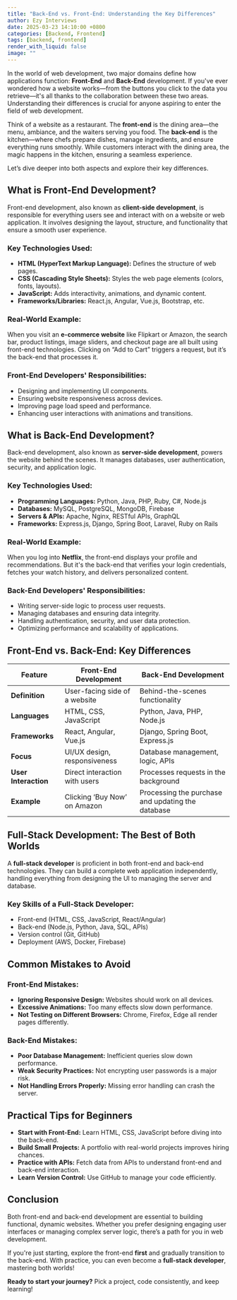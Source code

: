 ```yaml
---
title: "Back-End vs. Front-End: Understanding the Key Differences"
author: Ezy Interviews
date: 2025-03-23 14:10:00 +0800
categories: [Backend, Frontend]
tags: [backend, frontend]
render_with_liquid: false
image: ""
---
```


In the world of web development, two major domains define how applications function: **Front-End** and **Back-End** development. If you've ever wondered how a website works—from the buttons you click to the data you retrieve—it's all thanks to the collaboration between these two areas. Understanding their differences is crucial for anyone aspiring to enter the field of web development.

Think of a website as a restaurant. The **front-end** is the dining area—the menu, ambiance, and the waiters serving you food. The **back-end** is the kitchen—where chefs prepare dishes, manage ingredients, and ensure everything runs smoothly. While customers interact with the dining area, the magic happens in the kitchen, ensuring a seamless experience.

Let’s dive deeper into both aspects and explore their key differences.

## **What is Front-End Development?**

Front-end development, also known as **client-side development**, is responsible for everything users see and interact with on a website or web application. It involves designing the layout, structure, and functionality that ensure a smooth user experience.

### **Key Technologies Used:**

* **HTML (HyperText Markup Language):** Defines the structure of web pages.  
* **CSS (Cascading Style Sheets):** Styles the web page elements (colors, fonts, layouts).  
* **JavaScript:** Adds interactivity, animations, and dynamic content.  
* **Frameworks/Libraries:** React.js, Angular, Vue.js, Bootstrap, etc.

### **Real-World Example:**

When you visit an **e-commerce website** like Flipkart or Amazon, the search bar, product listings, image sliders, and checkout page are all built using front-end technologies. Clicking on “Add to Cart” triggers a request, but it’s the back-end that processes it.

### **Front-End Developers' Responsibilities:**

* Designing and implementing UI components.  
* Ensuring website responsiveness across devices.  
* Improving page load speed and performance.  
* Enhancing user interactions with animations and transitions.

## **What is Back-End Development?**

Back-end development, also known as **server-side development**, powers the website behind the scenes. It manages databases, user authentication, security, and application logic.

### **Key Technologies Used:**

* **Programming Languages:** Python, Java, PHP, Ruby, C#, Node.js  
* **Databases:** MySQL, PostgreSQL, MongoDB, Firebase  
* **Servers & APIs:** Apache, Nginx, RESTful APIs, GraphQL  
* **Frameworks:** Express.js, Django, Spring Boot, Laravel, Ruby on Rails

### **Real-World Example:**

When you log into **Netflix**, the front-end displays your profile and recommendations. But it's the back-end that verifies your login credentials, fetches your watch history, and delivers personalized content.

### **Back-End Developers' Responsibilities:**

* Writing server-side logic to process user requests.  
* Managing databases and ensuring data integrity.  
* Handling authentication, security, and user data protection.  
* Optimizing performance and scalability of applications.

## **Front-End vs. Back-End: Key Differences**

| Feature | Front-End Development | Back-End Development |
| ----- | ----- | ----- |
| **Definition** | User-facing side of a website | Behind-the-scenes functionality |
| **Languages** | HTML, CSS, JavaScript | Python, Java, PHP, Node.js |
| **Frameworks** | React, Angular, Vue.js | Django, Spring Boot, Express.js |
| **Focus** | UI/UX design, responsiveness | Database management, logic, APIs |
| **User Interaction** | Direct interaction with users | Processes requests in the background |
| **Example** | Clicking ‘Buy Now’ on Amazon | Processing the purchase and updating the database |

## **Full-Stack Development: The Best of Both Worlds**

A **full-stack developer** is proficient in both front-end and back-end technologies. They can build a complete web application independently, handling everything from designing the UI to managing the server and database.

### **Key Skills of a Full-Stack Developer:**

* Front-end (HTML, CSS, JavaScript, React/Angular)  
* Back-end (Node.js, Python, Java, SQL, APIs)  
* Version control (Git, GitHub)  
* Deployment (AWS, Docker, Firebase)

## **Common Mistakes to Avoid**

### **Front-End Mistakes:**

*  **Ignoring Responsive Design:** Websites should work on all devices.   
*  **Excessive Animations:** Too many effects slow down performance.   
*  **Not Testing on Different Browsers:** Chrome, Firefox, Edge all render pages differently.

### **Back-End Mistakes:**

*  **Poor Database Management:** Inefficient queries slow down performance.   
*  **Weak Security Practices:** Not encrypting user passwords is a major risk.   
*  **Not Handling Errors Properly:** Missing error handling can crash the server.

## **Practical Tips for Beginners**

* **Start with Front-End:** Learn HTML, CSS, JavaScript before diving into the back-end.   
* **Build Small Projects:** A portfolio with real-world projects improves hiring chances.   
* **Practice with APIs:** Fetch data from APIs to understand front-end and back-end interaction.   
* **Learn Version Control:** Use GitHub to manage your code efficiently.

## **Conclusion**

Both front-end and back-end development are essential to building functional, dynamic websites. Whether you prefer designing engaging user interfaces or managing complex server logic, there’s a path for you in web development.

If you're just starting, explore the front-end **first** and gradually transition to the back-end. With practice, you can even become a **full-stack developer**, mastering both worlds!

 **Ready to start your journey?** Pick a project, code consistently, and keep learning!

